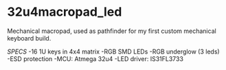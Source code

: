 # 32u4macropad_led
Mechanical macropad, used as pathfinder for my first custom mechanical keyboard build.

*SPECS*
-16 1U keys in 4x4 matrix
-RGB SMD LEDs
-RGB underglow (3 leds)
-ESD protection
-MCU: Atmega 32u4
-LED driver: IS31FL3733
